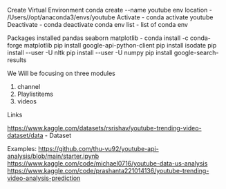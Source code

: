 Create Virtual Environment 
conda create --name youtube
env location - /Users/<username>/opt/anaconda3/envs/youtube
Activate - conda activate youtube
Deactivate - conda deactivate
conda env list - list of conda env

Packages installed
pandas
seaborn
matplotlib - conda install -c conda-forge matplotlib
pip install google-api-python-client
pip install isodate
pip install --user -U nltk
pip install --user -U numpy
pip install google-search-results



We Will be focusing on three modules
1. channel
2. Playlistitems
3. videos

Links

https://www.kaggle.com/datasets/rsrishav/youtube-trending-video-dataset/data - Dataset

Examples:
https://github.com/thu-vu92/youtube-api-analysis/blob/main/starter.ipynb
https://www.kaggle.com/code/michael0716/youtube-data-us-analysis
https://www.kaggle.com/code/prashanta221014136/youtube-trending-video-analysis-prediction 